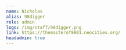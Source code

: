 ```yaml
---
name: Nicholas
alias: 98digger
role: admin
logo: /img/staff/98digger.png
link: https://themasterof9801.neocities.org/
headadmin: true
---
```

